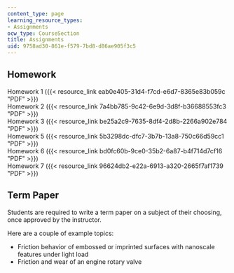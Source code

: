 ```yaml
---
content_type: page
learning_resource_types:
- Assignments
ocw_type: CourseSection
title: Assignments
uid: 9758ad30-861e-f579-7bd8-d86ae905f3c5
---
```


Homework
--------

Homework 1 ({{< resource_link eab0e405-31d4-f7cd-e6d7-8365e83b059c "PDF" >}})  
Homework 2 ({{< resource_link 7a4bb785-9c42-6e9d-3d8f-b36688553fc3 "PDF" >}})  
Homework 3 ({{< resource_link be25a2c9-7635-8df4-2d8b-2266a902e784 "PDF" >}})  
Homework 5 ({{< resource_link 5b3298dc-dfc7-3b7b-13a8-750c66d59cc1 "PDF" >}})  
Homework 6 ({{< resource_link bd0fc60b-9ce0-35b2-6a87-b4f714d7cf16 "PDF" >}})  
Homework 7 ({{< resource_link 96624db2-e22a-6913-a320-2665f7af1739 "PDF" >}})

Term Paper
----------

Students are required to write a term paper on a subject of their choosing, once approved by the instructor.

Here are a couple of example topics:

*   Friction behavior of embossed or imprinted surfaces with nanoscale features under light load
*   Friction and wear of an engine rotary valve